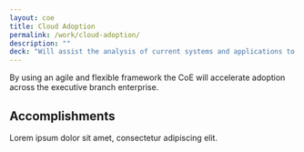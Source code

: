 ```yaml
---
layout: coe
title: Cloud Adoption
permalink: /work/cloud-adoption/
description: ""
deck: "Will assist the analysis of current systems and applications to provide recommendations for planning migration to the cloud, including balancing tactical “lift and shift” imperatives with more strategic “fix and shift” possibilities."
---
```


By using an agile and flexible framework the CoE will accelerate adoption across the executive branch enterprise.

## Accomplishments

Lorem ipsum dolor sit amet, consectetur adipiscing elit.
